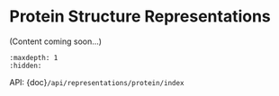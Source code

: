# Protein Structure Representations

(Content coming soon...)


```{toctree}
:maxdepth: 1
:hidden:

```

API: {doc}`/api/representations/protein/index`

